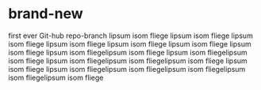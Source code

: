 # brand-new
first ever Git-hub repo-branch
lipsum isom fliege lipsum isom fliege lipsum isom fliege lipsum isom fliege
lipsum isom fliege
lipsum isom fliege lipsum isom fliege lipsum isom fliegelipsum isom fliege
lipsum isom fliegelipsum isom fliege
lipsum isom fliegelipsum isom fliegelipsum isom fliege
lipsum isom fliege
lipsum isom fliegelipsum isom fliegelipsum isom fliegelipsum isom fliegelipsum isom fliege
